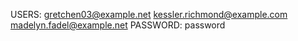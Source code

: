 USERS:
gretchen03@example.net
kessler.richmond@example.com
madelyn.fadel@example.net
PASSWORD:
password

